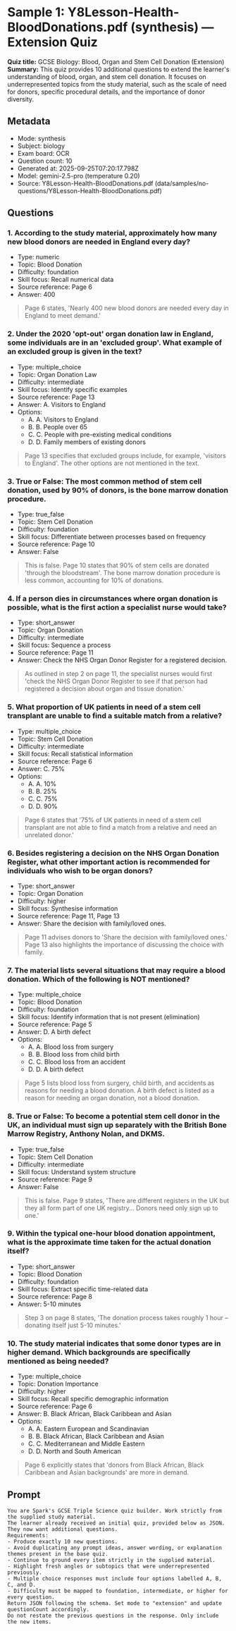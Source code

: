 # Sample 1: Y8Lesson-Health-BloodDonations.pdf (synthesis) — Extension Quiz

**Quiz title:** GCSE Biology: Blood, Organ and Stem Cell Donation (Extension)
**Summary:** This quiz provides 10 additional questions to extend the learner's understanding of blood, organ, and stem cell donation. It focuses on underrepresented topics from the study material, such as the scale of need for donors, specific procedural details, and the importance of donor diversity.

## Metadata

- Mode: synthesis
- Subject: biology
- Exam board: OCR
- Question count: 10
- Generated at: 2025-09-25T07:20:17.798Z
- Model: gemini-2.5-pro (temperature 0.20)
- Source: Y8Lesson-Health-BloodDonations.pdf (data/samples/no-questions/Y8Lesson-Health-BloodDonations.pdf)

## Questions

### 1. According to the study material, approximately how many new blood donors are needed in England every day?

- Type: numeric
- Topic: Blood Donation
- Difficulty: foundation
- Skill focus: Recall numerical data
- Source reference: Page 6
- Answer: 400

> Page 6 states, 'Nearly 400 new blood donors are needed every day in England to meet demand.'

### 2. Under the 2020 'opt-out' organ donation law in England, some individuals are in an 'excluded group'. What example of an excluded group is given in the text?

- Type: multiple_choice
- Topic: Organ Donation Law
- Difficulty: intermediate
- Skill focus: Identify specific examples
- Source reference: Page 13
- Answer: A. Visitors to England
- Options:
  - A. A. Visitors to England
  - B. B. People over 65
  - C. C. People with pre-existing medical conditions
  - D. D. Family members of existing donors

> Page 13 specifies that excluded groups include, for example, 'visitors to England'. The other options are not mentioned in the text.

### 3. True or False: The most common method of stem cell donation, used by 90% of donors, is the bone marrow donation procedure.

- Type: true_false
- Topic: Stem Cell Donation
- Difficulty: foundation
- Skill focus: Differentiate between processes based on frequency
- Source reference: Page 10
- Answer: False

> This is false. Page 10 states that 90% of stem cells are donated 'through the bloodstream'. The bone marrow donation procedure is less common, accounting for 10% of donations.

### 4. If a person dies in circumstances where organ donation is possible, what is the first action a specialist nurse would take?

- Type: short_answer
- Topic: Organ Donation
- Difficulty: intermediate
- Skill focus: Sequence a process
- Source reference: Page 11
- Answer: Check the NHS Organ Donor Register for a registered decision.

> As outlined in step 2 on page 11, the specialist nurses would first 'check the NHS Organ Donor Register to see if that person had registered a decision about organ and tissue donation.'

### 5. What proportion of UK patients in need of a stem cell transplant are unable to find a suitable match from a relative?

- Type: multiple_choice
- Topic: Stem Cell Donation
- Difficulty: intermediate
- Skill focus: Recall statistical information
- Source reference: Page 6
- Answer: C. 75%
- Options:
  - A. A. 10%
  - B. B. 25%
  - C. C. 75%
  - D. D. 90%

> Page 6 states that '75% of UK patients in need of a stem cell transplant are not able to find a match from a relative and need an unrelated donor.'

### 6. Besides registering a decision on the NHS Organ Donation Register, what other important action is recommended for individuals who wish to be organ donors?

- Type: short_answer
- Topic: Organ Donation
- Difficulty: higher
- Skill focus: Synthesise information
- Source reference: Page 11, Page 13
- Answer: Share the decision with family/loved ones.

> Page 11 advises donors to 'Share the decision with family/loved ones.' Page 13 also highlights the importance of discussing the choice with family.

### 7. The material lists several situations that may require a blood donation. Which of the following is NOT mentioned?

- Type: multiple_choice
- Topic: Blood Donation
- Difficulty: foundation
- Skill focus: Identify information that is not present (elimination)
- Source reference: Page 5
- Answer: D. A birth defect
- Options:
  - A. A. Blood loss from surgery
  - B. B. Blood loss from child birth
  - C. C. Blood loss from an accident
  - D. D. A birth defect

> Page 5 lists blood loss from surgery, child birth, and accidents as reasons for needing a blood donation. A birth defect is listed as a reason for needing an organ donation, not a blood donation.

### 8. True or False: To become a potential stem cell donor in the UK, an individual must sign up separately with the British Bone Marrow Registry, Anthony Nolan, and DKMS.

- Type: true_false
- Topic: Stem Cell Donation
- Difficulty: intermediate
- Skill focus: Understand system structure
- Source reference: Page 9
- Answer: False

> This is false. Page 9 states, 'There are different registers in the UK but they all form part of one UK registry... Donors need only sign up to one.'

### 9. Within the typical one-hour blood donation appointment, what is the approximate time taken for the actual donation itself?

- Type: short_answer
- Topic: Blood Donation
- Difficulty: foundation
- Skill focus: Extract specific time-related data
- Source reference: Page 8
- Answer: 5-10 minutes

> Step 3 on page 8 states, 'The donation process takes roughly 1 hour – donating itself just 5-10 minutes.'

### 10. The study material indicates that some donor types are in higher demand. Which backgrounds are specifically mentioned as being needed?

- Type: multiple_choice
- Topic: Donation Importance
- Difficulty: higher
- Skill focus: Recall specific demographic information
- Source reference: Page 6
- Answer: B. Black African, Black Caribbean and Asian
- Options:
  - A. A. Eastern European and Scandinavian
  - B. B. Black African, Black Caribbean and Asian
  - C. C. Mediterranean and Middle Eastern
  - D. D. North and South American

> Page 6 explicitly states that 'donors from Black African, Black Caribbean and Asian backgrounds' are more in demand.

## Prompt

```
You are Spark's GCSE Triple Science quiz builder. Work strictly from the supplied study material.
The learner already received an initial quiz, provided below as JSON. They now want additional questions.
Requirements:
- Produce exactly 10 new questions.
- Avoid duplicating any prompt ideas, answer wording, or explanation themes present in the base quiz.
- Continue to ground every item strictly in the supplied material.
- Highlight fresh angles or subtopics that were underrepresented previously.
- Multiple choice responses must include four options labelled A, B, C, and D.
- Difficulty must be mapped to foundation, intermediate, or higher for every question.
Return JSON following the schema. Set mode to "extension" and update questionCount accordingly.
Do not restate the previous questions in the response. Only include the new items.
```
